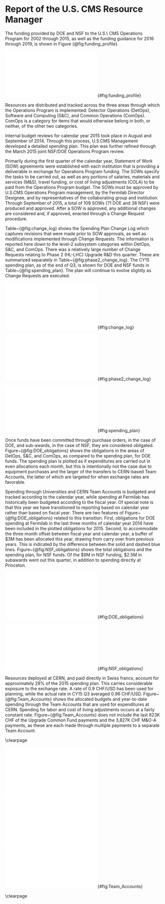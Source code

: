 # Report of the U.S. CMS Resource Manager

The funding provided by DOE and NSF to the U.S.\ CMS Operations Program for 2002 through 2015, as well as the funding guidance for 2016 through 2019, is shown in Figure {@fig:funding_profile}.

![The annual U.S.CMS Operations Program funding provided by DOE and NSF.  For 2002 through 2015 the chart shows the actual funding, while for 2016 onward the current funding guidance is shown.](figures/CY15_Funding_Profile.pdf){#fig:funding_profile}

Resources are distributed and tracked across the three areas through which the Operations Program is implemented:  Detector Operations (DetOps), Software and Computing (S&C), and Common Operations (ComOps). ComOps is a category for items that would otherwise belong in both, or neither, of the other two categories.

Internal budget reviews for calendar year 2015 took place in August and September of 2014.  Through this process, U.S.CMS Management developed a detailed spending plan.  This plan was further refined through the March 2015 joint NSF/DOE Operations Program review.

Primarily during the first quarter of the calendar year, Statement of Work (SOW) agreements were established with each institution that is providing a deliverable in exchange for Operations Program funding. The SOWs specify the tasks to be carried out, as well as any portions of salaries, materials and services (M&S), travel funding, or cost of living adjustments (COLA) to be paid from the Operations Program budget. The SOWs must be approved by U.S.CMS Operations Program management, by the Fermilab Director Designee, and by representatives of the collaborating group and institution. Through September of 2015, a total of 109 SOWs (71 DOE and 38 NSF) were produced and approved. After a SOW is approved, any additional changes are considered and, if approved, enacted through a Change Request procedure.

Table\~{@fig:change_log} shows the Spending Plan Change Log which captures revisions that were made prior to SOW approvals, as well as modifications implemented through Change Requests.  The information is reported here down to the level-2 subsystem categories within DetOps, S&C, and ComOps.  There was a relatively large number of Change Requests relating to Phase 2 (HL-LHC) Upgrade R\&D this quarter.  These are summarized separately in Table\~{@fig:phase2_change_log}. The CY15 spending plan, as of the end of Q3, is shown for DOE and NSF funds in Table\~{@fig:spending_plan}.  The plan will continue to evolve slightly as Change Requests are executed.

![Spending Plan Change Log for CY15 Q3.](figures/CY15Q3_Change_Log.pdf){#fig:change_log}

![Phase 2 (HL-LHC) Upgrade R&D Change Requests in CY15 Q3.](figures/CY15Q3_Phase2UpgradeChangeLog.pdf){#fig:phase2_change_log}

![Spending plan at the end of CY15 Q3, for funds from DOE, NSF, and the total.](figures/CY15Q3_Spending_Plan.pdf){#fig:spending_plan}

Once funds have been committed through purchase orders, in the case of DOE, and sub-awards, in the case of NSF, they are considered obligated. Figure\~{@fig:DOE\_obligations} shows the obligations in the areas of DetOps, S&C, and ComOps, as compared to the spending plan, for DOE funds.  The spending plan is plotted as if expenditures are carried out in even allocations each month, but this is intentionally not the case due to equipment purchases and the larger of the transfers to CERN-based Team Accounts, the latter of which are targeted for when exchange rates are favorable.

Spending through Universities and CERN Team Accounts is budgeted and tracked according to the calendar year, while spending at Fermilab has historically been budgeted according to the fiscal year. Of special note is that this year we have transitioned to reporting based on calendar year rather than based on fiscal year. There are two features of Figure\~{@fig:DOE_obligations} related to this transition. First, obligations for DOE spending at Fermilab in the last three months of calendar year 2014 have been included in the plotted obligations for 2015. Second, to accommodate the three month offset between fiscal year and calendar year, a buffer of \$3M has been allocated this year, drawing from carry over from previous years. This is indicated by the difference between the solid and dashed blue lines. Figure\~{@fig:NSF_obligations} shows the total obligations and the spending plan, for NSF funds. Of the \$9M in NSF funding, \$2.5M in subawards went out this quarter, in addition to spending directly at Princeton.

![Obligations and spending plan for DOE funds.  The spending plan is indicated with the assumption of equal monthly increments just as a rough guide. The lines show the spending plan with (solid) and without (dashed) a required buffer to bridge the difference between fiscal year and calendar year for funds spent at Fermilab, as described in the text.](figures/CY15Q3_DOE_Obligations.pdf){#fig:DOE_obligations}

![Obligations and spending plan for NSF funds.  The spending plan is indicated with the assumption of equal monthly increments as a rough guide.](figures/CY15Q3_NSF_Obligations.pdf){#fig:NSF_obligations}

Resources deployed at CERN, and paid directly in Swiss francs, account for approximately 28% of the 2015 spending plan. This carries considerable exposure to the exchange rate. A rate of 0.9 CHF/USD has been used for planning, while the actual rate in CY15 Q3 averaged 0.96 CHF/USD. Figure\~{@fig:Team_Accounts} shows the allocated budgets and year-to-date spending through the Team Accounts that are used for expenditures at CERN. Spending for labor and cost of living adjustments occurs at a fairly constant rate. Figure\~{@fig:Team_Accounts} does not include the last 823K CHF of the Upgrade Common Fund payments and the 3,827K CHF M&O-A payments, as these are each made through multiple payments to a separate Team Account.

\clearpage

![](figures/CY15Q3_TA_DetOps.pdf)
![](figures/CY15Q3_TA_ComOps.pdf)
![Budget plan and year-to-date spending, in Swiss francs, through DetOps (top), ComOps (middle), and S&C (bottom) Team Accounts.](figures/CY15Q3_TA_SC.pdf){#fig:Team_Accounts}

\clearpage



